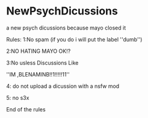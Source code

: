 # NewPsychDicussions
a new psych dicussions because mayo closed it


Rules:
1:No spam (if you do i will put the label ''dumb'')

2:NO HATING MAYO OK!?

3:No usless Discussions Like

''IM ,BLENAMINB!!1!!!!!11''

4: do not upload a dicussion with a nsfw mod

5: no s3x

End of the rules
